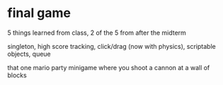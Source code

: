 # final game

5 things learned from class, 2 of the 5 from after the midterm

singleton, high score tracking, click/drag (now with physics), scriptable objects, queue

that one mario party minigame where you shoot a cannon at a wall of blocks

